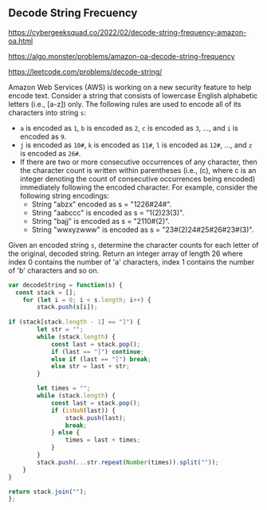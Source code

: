 ## Decode String Frecuency

https://cybergeeksquad.co/2022/02/decode-string-frequency-amazon-oa.html

https://algo.monster/problems/amazon-oa-decode-string-frequency

https://leetcode.com/problems/decode-string/

Amazon Web Services (AWS) is working on a new security feature to help encode text. Consider a string that consists of lowercase English alphabetic letters (i.e., [a-z]) only. The following rules are used to encode all of its characters into string `s`:

- `a` is encoded as `1`, `b` is encoded as `2`, `c` is encoded as `3`, ..., and `i` is encoded as `9`.
- `j` is encoded as `10#`, `k` is encoded as `11#`, `l` is encoded as `12#`, ..., and `z` is encoded as `26#`.
- If there are two or more consecutive occurrences of any character, then the character count is written within parentheses (i.e., (c), where c is an integer denoting the count of consecutive occurrences being encoded) immediately following the encoded character. For example, consider the following string encodings:
  - String "abzx" encoded as s = "1226#24#".
  - String "aabccc" is encoded as s = "1(2)23(3)".
  - String "bajj" is encoded as s = "2110#(2)".
  - String "wwxyzwww" is encoded as s = "23#(2)24#25#26#23#(3)".

Given an encoded string `s`, determine the character counts for each letter of the original, decoded string. Return an integer array of length 26 where index 0 contains the number of 'a' characters, index 1 contains the number of 'b' characters and so on.



```js
var decodeString = function(s) {
  const stack = [];
	for (let i = 0; i < s.length; i++) {
		stack.push(s[i]);
    
if (stack[stack.length - 1] == "]") {
		let str = "";
		while (stack.length) {
			const last = stack.pop();
			if (last == "]") continue;
			else if (last == "[") break;
			else str = last + str;
		}

		let times = "";
		while (stack.length) {
			const last = stack.pop();
			if (isNaN(last)) {
				stack.push(last);
				break;
			} else {
				times = last + times;
			}
		}
		stack.push(...str.repeat(Number(times)).split(""));
	}
}

return stack.join("");  
};
```


## 